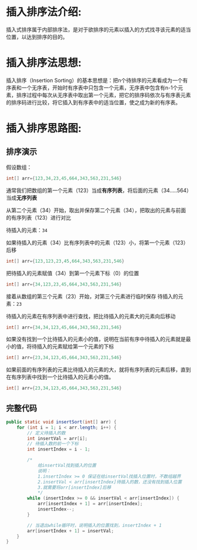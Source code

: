 # 插入排序法介绍:
插入式排序属于内部排序法，是对于欲排序的元素以插入的方式找寻该元素的适当位置，以达到排序的目的。

# 插入排序法思想:
插入排序（Insertion Sorting）的基本思想是：把n个待排序的元素看成为一个有序表和一个无序表，开始时有序表中只包含一个元素，无序表中包含有n-1个元素，排序过程中每次从无序表中取出第一个元素，把它的排序码依次与有序表元素的排序码进行比较，将它插入到有序表中的适当位置，使之成为新的有序表。



# 插入排序思路图:
## 排序演示
假设数组：
```java
int[] arr={123,34,23,45,664,343,563,231,546}
```
通常我们把数组的第一个元素（123）当成**有序列表**，将后面的元素（34.....564）当成**无序列表**

从第二个元素（34）开始，取出并保存第二个元素（34），把取出的元素与前面的有序列表（123）进行对比

待插入的元素：`34`

如果待插入的元素（34）比有序列表中的元素（123）小，将第一个元素（123）后移
```java
int[] arr={123,123,23,45,664,343,563,231,546}
```

把待插入的元素赋值（34）到第一个元素下标（0）的位置
```java
int[] arr={34,123,23,45,664,343,563,231,546}
```

接着从数组的第三个元素（23）开始，对第三个元素进行临时保存
待插入的元素：`23`

待插入的元素在有序列表中进行查找，把比待插入的元素大的元素向后移动
```java
int[] arr={34,34,123,45,664,343,563,231,546}
```

如果没有找到一个比待插入的元素小的值，说明在当前有序中待插入的元素就是最小的值，将待插入的元素赋给第一个元素的下标
```java
int[] arr={23,34,123,45,664,343,563,231,546}
```

如果前面的有序列表的元素比待插入的元素的大，就将有序列表的元素后移，直到在有序列表中找到一个比待插入的元素小的值。
```java
int[] arr={23,34,123,45,664,343,563,231,546}
```

## 完整代码
```java
public static void insertSort(int[] arr) {
    for (int i = 1; i < arr.length; i++) {
        // 定义待插入的数
        int insertVal = arr[i];
        // 待插入数的前一个下标
        int insertIndex = i - 1;

        /*
            给insertVal找到插入的位置
            说明：
            1.insertIndex >= 0 保证在给insertVal找插入位置时，不数组越界
            2.insertVal < arr[insertIndex]待插入的数，还没有找到插入位置
            3.就需要将arr[insertIndex]后移
            */
        while (insertIndex >= 0 && insertVal < arr[insertIndex]) {
            arr[insertIndex + 1] = arr[insertIndex];
            insertIndex--;
        }

        // 当退出while循环时，说明插入的位置找到，insertIndex + 1
        arr[insertIndex + 1] = insertVal;
    }
}
```

